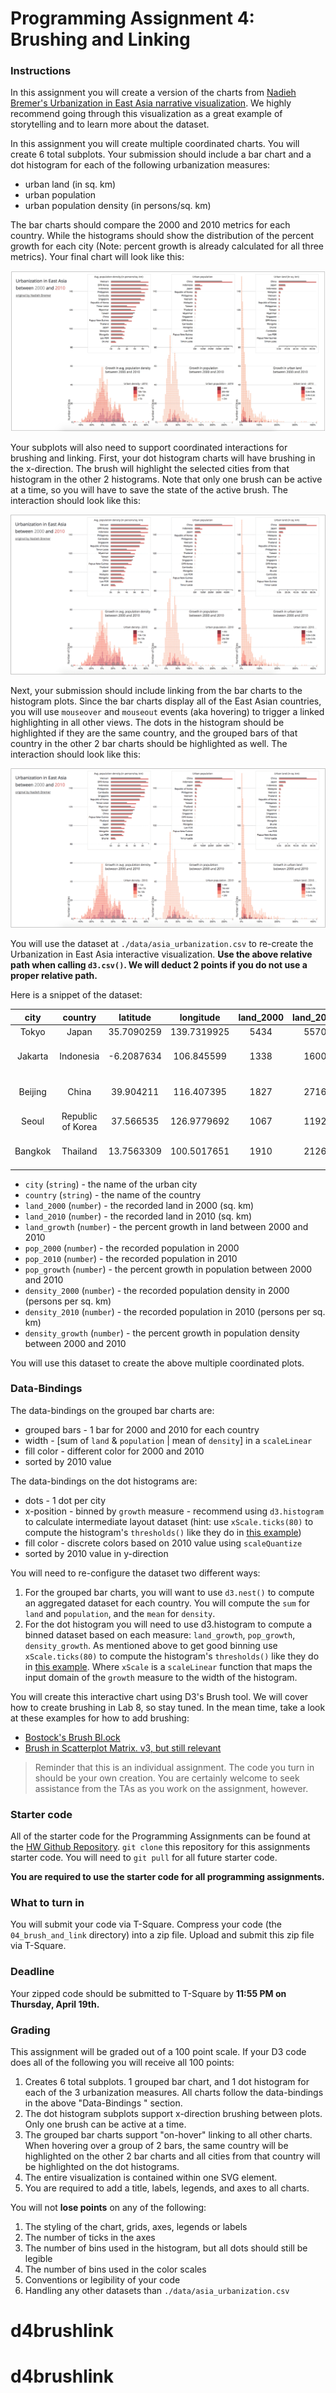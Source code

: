 # Programming Assignment 4: Brushing and Linking

### Instructions

In this assignment you will create a version of the charts from [Nadieh Bremer's Urbanization in East Asia narrative visualization](http://nbremer.github.io/urbanization/). We highly recommend going through this visualization as a great example of storytelling and to learn more about the dataset.

In this assignment you will create multiple coordinated charts. You will create 6 total subplots. Your submission should include a bar chart and a dot histogram for each of the following urbanization measures:
* urban land (in sq. km)
* urban population
* urban population density (in persons/sq. km)

The bar charts should compare the 2000 and 2010 metrics for each country. While the histograms should show the distribution of the percent growth for each city (Note: percent growth is already calculated for all three metrics). Your final chart will look like this:

![Lab Result](img/p4_brush_and_link.jpeg)

Your subplots will also need to support coordinated interactions for brushing and linking. First, your dot histogram charts will have brushing in the x-direction. The brush will highlight the selected cities from that histogram in the other 2 histograms. Note that only one brush can be active at a time, so you will have to save the state of the active brush. The interaction should look like this:

![Lab Result](img/p4_brush_example.gif)

Next, your submission should include linking from the bar charts to the histogram plots. Since the bar charts display all of the East Asian countries, you will use `mouseover` and `mouseout` events (aka hovering) to trigger a linked highlighting in all other views. The dots in the histogram should be highlighted if they are the same country, and the grouped bars of that country in the other 2 bar charts should be highlighted as well. The interaction should look like this:

![Lab Result](img/p4_link_example.gif)

You will use the dataset at `./data/asia_urbanization.csv` to re-create the Urbanization in East Asia interactive visualization. **Use the above relative path when calling `d3.csv()`. We will deduct 2 points if you do not use a proper relative path.**


Here is a snippet of the dataset:

**city**|**country**|**latitude**|**longitude**|**land\_2000**|**land\_2010**|**land\_growth**|**pop\_2000**|**pop\_2010**|**pop\_growth**|**density\_2000**|**density\_2010**|**density\_growth**|**type\_country**
:-----:|:-----:|:-----:|:-----:|:-----:|:-----:|:-----:|:-----:|:-----:|:-----:|:-----:|:-----:|:-----:|:-----:
Tokyo|Japan|35.7090259|139.7319925|5434|5570|0.025|27695526|31788261|0.148|5097|5707|0.12|high-income
Jakarta|Indonesia|-6.2087634|106.845599|1338|1600|0.196|16291976|23431674|0.438|12174|14643|0.203|lower-middle-income
Beijing|China|39.904211|116.407395|1827|2716|0.487|10754014|16707094|0.554|5887|6151|0.045|upper-middle-income
Seoul|Republic of Korea|37.566535|126.9779692|1067|1192|0.117|14277211|15898238|0.114|13378|13342|-0.003|high-income
Bangkok|Thailand|13.7563309|100.5017651|1910|2126|0.113|7825880|9555372|0.221|4098|4495|0.097|upper-middle-income

* `city` (`string`) - the name of the urban city
* `country` (`string`) - the name of the country
* `land_2000` (`number`) - the recorded land in 2000 (sq. km)
* `land_2010` (`number`) - the recorded land in 2010 (sq. km)
* `land_growth` (`number`) - the percent growth in land between 2000 and 2010
* `pop_2000` (`number`) - the recorded population in 2000
* `pop_2010` (`number`) - the recorded population in 2010
* `pop_growth` (`number`) - the percent growth in population between 2000 and 2010
* `density_2000` (`number`) - the recorded population density in 2000 (persons per sq. km)
* `density_2010` (`number`) - the recorded population in 2010 (persons per sq. km)
* `density_growth` (`number`) - the percent growth in population density between 2000 and 2010

You will use this dataset to create the above multiple coordinated plots.

### Data-Bindings

The data-bindings on the grouped bar charts are:
* grouped bars - 1 bar for 2000 and 2010 for each country
* width - [sum of `land` & `population` | mean of `density`] in a `scaleLinear`
* fill color - different color for 2000 and 2010
* sorted by 2010 value

The data-bindings on the dot histograms are:
* dots - 1 dot per city
* x-position - binned by `growth` measure - recommend using `d3.histogram` to calculate intermediate layout dataset (hint: use `xScale.ticks(80)` to compute the histogram's `thresholds()` like they do in [this example](https://bl.ocks.org/mbostock/3048450))
* fill color - discrete colors based on 2010 value using `scaleQuantize`
* sorted by 2010 value in y-direction

You will need to re-configure the dataset two different ways:

1. For the grouped bar charts, you will want to use `d3.nest()` to compute an aggregated dataset for each country. You will compute the `sum` for `land` and `population`, and the `mean` for `density`.
2. For the dot histogram you will need to use d3.histogram to compute a binned dataset based on each measure: `land_growth`, `pop_growth`, `density_growth`. As mentioned above to get good binning use `xScale.ticks(80)` to compute the histogram's `thresholds()` like they do in [this example](https://bl.ocks.org/mbostock/3048450). Where `xScale` is a `scaleLinear` function that maps the input domain of the `growth` measure to the width of the histogram.

You will create this interactive chart using D3's Brush tool. We will cover how to create brushing in Lab 8, so stay tuned. In the mean time, take a look at these examples for how to add brushing:

* [Bostock's Brush Bl.ock](https://bl.ocks.org/mbostock/34f08d5e11952a80609169b7917d4172)
* [Brush in Scatterplot Matrix. v3, but still relevant](https://bl.ocks.org/mbostock/4063663)

> Reminder that this is an individual assignment. The code you turn in should be your own creation. You are certainly welcome to seek assistance from the TAs as you work on the assignment, however.

### Starter code

All of the starter code for the Programming Assignments can be found at the [HW Github Repository](https://github.gatech.edu/CS4460-Spring2018/Homework). `git clone` this repository for this assignments starter code. You will need to `git pull` for all future starter code.

**You are required to use the starter code for all programming assignments.**

### What to turn in

You will submit your code via T-Square. Compress your code (the `04_brush_and_link` directory) into a zip file. Upload and submit this zip file via T-Square.

### Deadline

Your zipped code should be submitted to T-Square by **11:55 PM on Thursday, April 19th.**

### Grading

This assignment will be graded out of a 100 point scale. If your D3 code does all of the following you will receive all 100 points:

1. Creates 6 total subplots. 1 grouped bar chart, and 1 dot histogram for each of the 3 urbanization measures. All charts follow the data-bindings in the above "Data-Bindings " section.
2. The dot histogram subplots support x-direction brushing between plots. Only one brush can be active at a time.
3. The grouped bar charts support "on-hover" linking to all other charts. When hovering over a group of 2 bars, the same country will be highlighted on the other 2 bar charts and all cities from that country will be highlighted on the dot histograms.
4. The entire visualization is contained within one SVG element.
5. You are required to add a title, labels, legends, and axes to all charts.

You will not **lose points** on any of the following:

1. The styling of the chart, grids, axes, legends or labels
2. The number of ticks in the axes
3. The number of bins used in the histogram, but all dots should still be legible
4. The number of bins used in the color scales
5. Conventions or legibility of your code
6. Handling any other datasets than `./data/asia_urbanization.csv`
# d4brushlink
# d4brushlink
